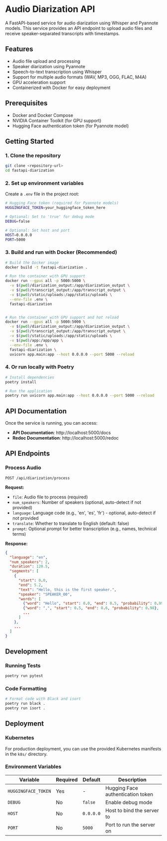 # Audio Diarization API

A FastAPI-based service for audio diarization using Whisper and Pyannote models. This service provides an API endpoint to upload audio files and receive speaker-separated transcripts with timestamps.

## Features

- Audio file upload and processing
- Speaker diarization using Pyannote
- Speech-to-text transcription using Whisper
- Support for multiple audio formats (WAV, MP3, OGG, FLAC, M4A)
- GPU acceleration support
- Containerized with Docker for easy deployment

## Prerequisites

- Docker and Docker Compose
- NVIDIA Container Toolkit (for GPU support)
- Hugging Face authentication token (for Pyannote model)

## Getting Started

### 1. Clone the repository

```bash
git clone <repository-url>
cd fastapi-diarization
```

### 2. Set up environment variables

Create a `.env` file in the project root:

```bash
# Hugging Face token (required for Pyannote models)
HUGGINGFACE_TOKEN=your_huggingface_token_here

# Optional: Set to 'true' for debug mode
DEBUG=false

# Optional: Set host and port
HOST=0.0.0.0
PORT=5000
```

### 3. Build and run with Docker (Recommended)

```bash
# Build the Docker image
docker build -t fastapi-diarization .

# Run the container with GPU support
docker run --gpus all -p 5000:5000 \
  -v $(pwd)/diarization_output:/app/diarization_output \
  -v $(pwd)/transcript_output:/app/transcript_output \
  -v $(pwd)/static/uploads:/app/static/uploads \
  --env-file .env \
  fastapi-diarization


# Run the container with GPU support and hot reload
docker run --gpus all -p 5000:5000 \
  -v $(pwd)/diarization_output:/app/diarization_output \
  -v $(pwd)/transcript_output:/app/transcript_output \
  -v $(pwd)/static/uploads:/app/static/uploads \
  -v $(pwd)/app:/app/app \
  --env-file .env \
  fastapi-diarization \
  uvicorn app.main:app --host 0.0.0.0 --port 5000 --reload
```

### 4. Or run locally with Poetry

```bash
# Install dependencies
poetry install

# Run the application
poetry run uvicorn app.main:app --host 0.0.0.0 --port 5000 --reload
```

## API Documentation

Once the service is running, you can access:

- **API Documentation**: http://localhost:5000/docs
- **Redoc Documentation**: http://localhost:5000/redoc

## API Endpoints

### Process Audio

```
POST /api/diarization/process
```

**Request:**
- `file`: Audio file to process (required)
- `num_speakers`: Number of speakers (optional, auto-detect if not provided)
- `language`: Language code (e.g., 'en', 'es', 'fr') - optional, auto-detect if not provided
- `translate`: Whether to translate to English (default: false)
- `prompt`: Optional prompt for better transcription (e.g., names, technical terms)

**Response:**
```json
{
  "language": "en",
  "num_speakers": 2,
  "duration": 120.5,
  "segments": [
    {
      "start": 0.0,
      "end": 5.2,
      "text": "Hello, this is the first speaker.",
      "speaker": "SPEAKER_00",
      "words": [
        {"word": "Hello", "start": 0.0, "end": 0.5, "probability": 0.99},
        {"word": ",", "start": 0.5, "end": 0.6, "probability": 0.98},
        ...
      ]
    },
    ...
  ]
}
```

## Development

### Running Tests

```bash
poetry run pytest
```

### Code Formatting

```bash
# Format code with Black and isort
poetry run black .
poetry run isort .
```

## Deployment

### Kubernetes

For production deployment, you can use the provided Kubernetes manifests in the `k8s/` directory.

### Environment Variables

| Variable | Required | Default | Description |
|----------|----------|---------|-------------|
| `HUGGINGFACE_TOKEN` | Yes | - | Hugging Face authentication token |
| `DEBUG` | No | `false` | Enable debug mode |
| `HOST` | No | `0.0.0.0` | Host to bind the server to |
| `PORT` | No | `5000` | Port to run the server on |

